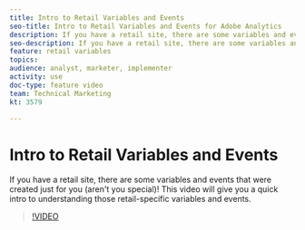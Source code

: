 ```yaml
---
title: Intro to Retail Variables and Events
seo-title: Intro to Retail Variables and Events for Adobe Analytics
description: If you have a retail site, there are some variables and events that were created just for you (aren't you special)! This video will give you a quick intro to understanding those retail-specific variables and events.
seo-description: If you have a retail site, there are some variables and events that were created just for you (aren't you special)! This video will give you a quick intro to understanding those retail-specific variables and events in Adobe Analytics.
feature: retail variables
topics: 
audience: analyst, marketer, implementer
activity: use
doc-type: feature video
team: Technical Marketing
kt: 3579

---
```


# Intro to Retail Variables and Events

If you have a retail site, there are some variables and events that were created just for you (aren't you special)! This video will give you a quick intro to understanding those retail-specific variables and events.

>[!VIDEO](https://video.tv.adobe.com/v/28750/?quality=12)
